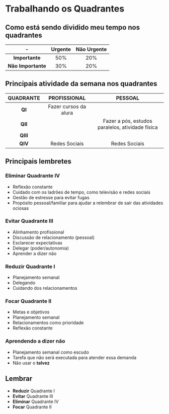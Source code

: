 # Trabalhando os Quadrantes

## Como está sendo dividido meu tempo nos quadrantes

-|Urgente|Não Urgente
:-:|:-:|:-:
**Importante**|50%|20%
**Não Importante**|30%|20%

## Principais atividade da semana nos quadrantes

QUADRANTE|PROFISSIONAL|PESSOAL
:-:|:-:|:-:
**QI**|Fazer cursos da alura|
**QII**||Fazer a pós, estudos paralelos, atividade física
**QIII**||
**QIV**|Redes Sociais|Redes Sociais

## Principais lembretes

### Eliminar Quadrante IV

- Reflexão constante
- Cuidado com os ladrões de tempo, como televisão e redes sociais
- Gestão de estresse para evitar fugas
- Propósito pessoal/familiar para ajudar a relembrar de sair das atividades ociosas

### Evitar Quadrante III

- Alinhamento profissional
- Discussão de relacionamento (pessoal)
- Esclarecer expectativas
- Delegar (poder/autonomia)
- Aprender a dizer não

### Reduzir Quadrante I

- Planejamento semanal
- Delegando
- Cuidando dos relacionamentos

### Focar Quadrante II

- Metas e objetivos
- Planejamento semanal
- Relacionamentos como prioridade
- Reflexão constante

### Aprendendo a dizer não

- Planejamento semanal como escudo
- Tarefa que não será executada para atender essa demanda
- Não usar o **talvez**

## Lembrar

- **Reduzir** Quadrante I
- **Evitar** Quadrante III
- **Eliminar** Quadrante IV
- **Focar** Quadrante II

<!--stackedit_data:
eyJoaXN0b3J5IjpbLTEzNTY3NjYzMDBdfQ==
-->